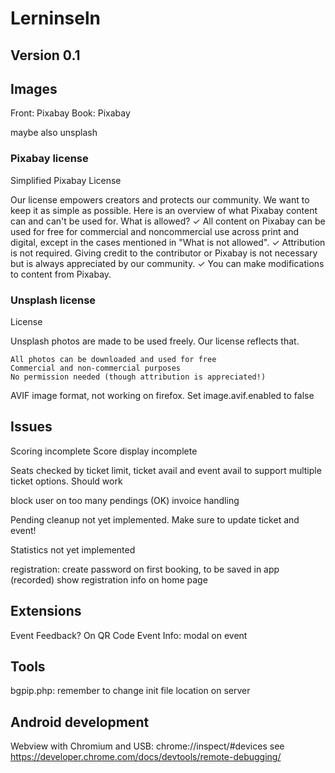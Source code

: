 # Lerninseln
## Version 0.1

## Images
Front: Pixabay
Book: Pixabay

maybe also unsplash


### Pixabay license
Simplified Pixabay License

Our license empowers creators and protects our community. We want to keep it as simple as possible. Here is an overview of what Pixabay content can and can't be used for.
What is allowed?
✓	All content on Pixabay can be used for free for commercial and noncommercial use across print and digital, except in the cases mentioned in "What is not allowed".
✓	Attribution is not required. Giving credit to the contributor or Pixabay is not necessary but is always appreciated by our community.
✓	You can make modifications to content from Pixabay.

### Unsplash license
License

Unsplash photos are made to be used freely. Our license reflects that.

    All photos can be downloaded and used for free
    Commercial and non-commercial purposes
    No permission needed (though attribution is appreciated!)

AVIF image format, not working on firefox. Set image.avif.enabled to false


## Issues
Scoring incomplete
Score display incomplete

Seats checked by ticket limit, ticket avail and event avail to support multiple ticket options. Should work

block user on too many pendings (OK)
invoice handling    

Pending cleanup not yet implemented. Make sure to update ticket and event!

Statistics not yet implemented


registration: create password on first booking, to be saved in app (recorded)
show registration info on home page


## Extensions
Event Feedback? On QR Code
Event Info: modal on event


## Tools
bgpip.php: remember to change init file location on server

## Android development
Webview with Chromium and USB:
chrome://inspect/#devices
see https://developer.chrome.com/docs/devtools/remote-debugging/

